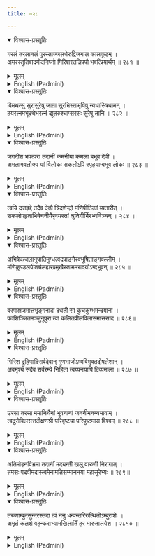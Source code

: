 ```yaml
---
title: ०२८

---
```

<div class="audioEmbed"  caption="सीतालक्ष्मी-वाचनम्" src="https://archive.org/download/nArAyaNIyam-shlokawise-audio/028/028_01.mp3"></div>
<details open><summary>विश्वास-प्रस्तुतिः</summary>

गरलं तरलानलं पुरस्ताज्जलधेरुद्विजगाल कालकूटम् ।  
अमरस्तुतिवादमोदनिघ्नो गिरिशस्तन्निपपौ भवत्प्रियार्थम् ॥ २८१ ॥
</details>
<details><summary>मूलम्</summary>

गरलं तरलानलं पुरस्ताज्जलधेरुद्विजगाल कालकूटम् ।  
अमरस्तुतिवादमोदनिघ्नो गिरिशस्तन्निपपौ भवत्प्रियार्थम् ॥ २८१ ॥
</details>





<details ><summary>English (Padmini)</summary>

From the ocean, there first flowed out the kalakuta  poison, like a raging fire; Lord Siva, who was delighted by the gods praising him, swallowed it fully in order to please Thee.

</details>

<div class="audioEmbed"  caption="सीतालक्ष्मी-वाचनम्" src="https://archive.org/download/nArAyaNIyam-shlokawise-audio/028/028_02.mp3"></div>
<details open><summary>विश्वास-प्रस्तुतिः</summary>

विमथत्सु सुरासुरेषु जाता सुरभिस्तामृषिषु न्यधास्त्रिधामन् ।  
हयरत्नमभूदथेभरत्नं द्यूतरुश्चाप्सरसः सुरेषु तानि ॥ २८२ ॥
</details>
<details><summary>मूलम्</summary>

विमथत्सु सुरासुरेषु जाता सुरभिस्तामृषिषु न्यधास्त्रिधामन् ।  
हयरत्नमभूदथेभरत्नं द्यूतरुश्चाप्सरसः सुरेषु तानि ॥ २८२ ॥
</details>





<details ><summary>English (Padmini)</summary>

Oh Lord of three abodes ! On further churning of the ocean by the gods and demons, the celestial cow, Surabhi  was born and Thou gifted her to the sages. Then came the gem among horses, (Uchaisravas), followed by the gem among elephants, (Iravata); then came the celestial tree, Kalpakavriksha, and after that the celestial damsels or the Apsaras. Thou presented all these to the gods.

</details>

<div class="audioEmbed"  caption="सीतालक्ष्मी-वाचनम्" src="https://archive.org/download/nArAyaNIyam-shlokawise-audio/028/028_03.mp3"></div>
<details open><summary>विश्वास-प्रस्तुतिः</summary>

जगदीश भवत्परा तदानीं कमनीया कमला बभूव देवी ।  
अमलामवलोक्य यां विलोकः सकलोऽपि स्पृहयाम्बभूव लोकः ॥ २८३ ॥
</details>
<details><summary>मूलम्</summary>

जगदीश भवत्परा तदानीं कमनीया कमला बभूव देवी ।  
अमलामवलोक्य यां विलोकः सकलोऽपि स्पृहयाम्बभूव लोकः ॥ २८३ ॥
</details>





<details ><summary>English (Padmini)</summary>

Oh Jagadisa ! Then there appeared, Goddess Mahalakshmi, most charming and attached to Thee alone. Seeing her immaculate beauty, everybody was tempted at heart and wished to possess her.

</details>

<div class="audioEmbed"  caption="सीतालक्ष्मी-वाचनम्" src="https://archive.org/download/nArAyaNIyam-shlokawise-audio/028/028_04.mp3"></div>
<details open><summary>विश्वास-प्रस्तुतिः</summary>

त्वयि दत्तहृद्दे तदैव देव्यै त्रिदशेन्द्रो मणिपीठिकां व्यतारीत् ।  
सकलोपहृताभिषेचनीयैरृषयस्तां श्रुतिगीर्भिरभ्यषिञ्चन् ॥ २८४ ॥
</details>
<details><summary>मूलम्</summary>

त्वयि दत्तहृद्दे तदैव देव्यै त्रिदशेन्द्रो मणिपीठिकां व्यतारीत् ।  
सकलोपहृताभिषेचनीयैरृषयस्तां श्रुतिगीर्भिरभ्यषिञ्चन् ॥ २८४ ॥
</details>





<details ><summary>English (Padmini)</summary>

To that Goddess, whose heart was given to Thee, Indra,  the lord of gods, presented a gem studded throne. Then with the collection of coronation paraphernalia brought by all, the sages poured holy water on her, amidst the chanting of Vedic  hymns.

</details>

<div class="audioEmbed"  caption="सीतालक्ष्मी-वाचनम्" src="https://archive.org/download/nArAyaNIyam-shlokawise-audio/028/028_05.mp3"></div>
<details open><summary>विश्वास-प्रस्तुतिः</summary>

अभिषेकजलानुपातिमुग्धत्वदपाङ्गैरवभूषिताङ्गवल्लीम् ।  
मणिकुण्डलपीतचेलहारप्रमुखैस्ताममरादयोऽन्दभूषन् ॥ २८५ ॥
</details>
<details><summary>मूलम्</summary>

अभिषेकजलानुपातिमुग्धत्वदपाङ्गैरवभूषिताङ्गवल्लीम् ।  
मणिकुण्डलपीतचेलहारप्रमुखैस्ताममरादयोऽन्दभूषन् ॥ २८५ ॥
</details>





<details ><summary>English (Padmini)</summary>

Her slender form, already adorned with Thy charming, sidelong glances, was further beautified with jewel studded earrings, yellow silk garment, necklaces and the like, by the gods after the holy water had been poured on her for coronation.

</details>

<div class="audioEmbed"  caption="सीतालक्ष्मी-वाचनम्" src="https://archive.org/download/nArAyaNIyam-shlokawise-audio/028/028_06.mp3"></div>
<details open><summary>विश्वास-प्रस्तुतिः</summary>

वरणस्रजमात्तभृङ्गनादां दधती सा कुचकुम्भमन्दयाना ।  
पदशिञ्जितमञ्जुनूपुरा त्वां कलितव्रीलविलासमाससाद ॥ २८६॥
</details>
<details><summary>मूलम्</summary>

वरणस्रजमात्तभृङ्गनादां दधती सा कुचकुम्भमन्दयाना ।  
पदशिञ्जितमञ्जुनूपुरा त्वां कलितव्रीलविलासमाससाद ॥ २८६॥
</details>





<details ><summary>English (Padmini)</summary>

Holding the wedding garland, with bees buzzing round, she walked at a slow pace, due to the weight of  her pitcher like breasts, toward Thee, accompanied by the tinkling sound of her anklet bells and a shy smile on her face.

</details>

<div class="audioEmbed"  caption="सीतालक्ष्मी-वाचनम्" src="https://archive.org/download/nArAyaNIyam-shlokawise-audio/028/028_07.mp3"></div>
<details open><summary>विश्वास-प्रस्तुतिः</summary>

गिरिश द्रुहिणादिसर्वदेवान् गुणभाजोऽप्यविमुक्तदोषलेशान् ।  
अवमृश्य सदैव सर्वरम्ये निहिता त्वय्यनयापि दिव्यमाला ॥ २८७ ॥
</details>
<details><summary>मूलम्</summary>

गिरिश द्रुहिणादिसर्वदेवान् गुणभाजोऽप्यविमुक्तदोषलेशान् ।  
अवमृश्य सदैव सर्वरम्ये निहिता त्वय्यनयापि दिव्यमाला ॥ २८७ ॥
</details>





<details ><summary>English (Padmini)</summary>

Knowing that all the other gods like Siva  and Brahma, though virtuous, were still not blemishless, she offered the divine garland to Thee, who art the eternal embodiment of perfection and charm.

</details>

<div class="audioEmbed"  caption="सीतालक्ष्मी-वाचनम्" src="https://archive.org/download/nArAyaNIyam-shlokawise-audio/028/028_08.mp3"></div>
<details open><summary>विश्वास-प्रस्तुतिः</summary>

उरसा तरसा ममानिथैनां भुवनानां जननीमनन्यभावाम् ।  
त्वदुरोविलसत्तदीक्षणश्री परिवृष्ट्या परिपुष्टमास विश्वम् ॥ २८८ ॥
</details>
<details><summary>मूलम्</summary>

उरसा तरसा ममानिथैनां भुवनानां जननीमनन्यभावाम् ।  
त्वदुरोविलसत्तदीक्षणश्री परिवृष्ट्या परिपुष्टमास विश्वम् ॥ २८८ ॥
</details>





<details ><summary>English (Padmini)</summary>

Goddess Lakshmi, who is the mother of all the worlds and who is attached to none other than Thee, was instantly embraced by Thee and given a place of honour on Thy breast. At once the whole world was showered with wealth and prosperity, owing to her gracious glances, as she sat radiant on Thy breast.

</details>

<div class="audioEmbed"  caption="सीतालक्ष्मी-वाचनम्" src="https://archive.org/download/nArAyaNIyam-shlokawise-audio/028/028_09.mp3"></div>
<details open><summary>विश्वास-प्रस्तुतिः</summary>

अतिमोहनविभ्रमा तदानीं मदयन्ती खलु वारुणी निरागात् ।  
तमसः पदवीमदास्त्वमेनामतिसम्माननया महासुरेभ्यः ॥ २८९॥
</details>
<details><summary>मूलम्</summary>

अतिमोहनविभ्रमा तदानीं मदयन्ती खलु वारुणी निरागात् ।  
तमसः पदवीमदास्त्वमेनामतिसम्माननया महासुरेभ्यः ॥ २८९॥
</details>





<details ><summary>English (Padmini)</summary>

Then there appeared the Goddess Varuni, (the presiding deity of liquor), who was extremely intoxicating and alluring. Thou presented her, who was the seat of ignorance, to the great demons, as if it were a gift of a very high order.

</details>

<div class="audioEmbed"  caption="सीतालक्ष्मी-वाचनम्" src="https://archive.org/download/nArAyaNIyam-shlokawise-audio/028/028_10.mp3"></div>
<details open><summary>विश्वास-प्रस्तुतिः</summary>

तरुणाम्बुदसुन्दरस्तदा त्वं ननु धन्वन्तरिरुत्थितोऽम्बुराशेः ।  
अमृतं कलशे वहन्कराभ्यामखिलार्तिं हर मारुतालयेश ॥ २८१० ॥
</details>
<details><summary>मूलम्</summary>

तरुणाम्बुदसुन्दरस्तदा त्वं ननु धन्वन्तरिरुत्थितोऽम्बुराशेः ।  
अमृतं कलशे वहन्कराभ्यामखिलार्तिं हर मारुतालयेश ॥ २८१० ॥
</details>

<details ><summary>English (Padmini)</summary>

Then, indeed, Thou arose from the ocean in the form of Dhanvantari, looking beautiful like a fresh cloud, and carrying the vessel of divine nectar in Thy hands. Oh Guruvayurappa ! May Thou remove all my afflictions.

</details>

